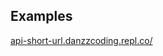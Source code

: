 ## Examples
<a href="https://api-short-url.danzzcoding.repl.co/">api-short-url.danzzcoding.repl.co/</a>
